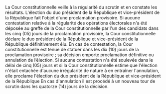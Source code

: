 La Cour constitutionnelle veille à la régularité du scrutin et en constate les résultats.
L'élection du duo président de la République et vice-président de la République fait l'objet d'une proclamation provisoire.
Si aucune contestation relative à la régularité des opérations électorales n'a été déposée au greffe de la Cour constitutionnelle par l'un des candidats dans les cinq (05) jours de la proclamation provisoire, la Cour constitutionnelle déclare le duo président de la République et vice-président de la République définitivement élu.
En cas de contestation, la Cour constitutionnelle est tenue de statuer dans les dix (10) jours de la proclamation provisoire ; sa décision emporte proclamation définitive ou annulation de l’élection.
Si aucune contestation n'a été soulevée dans le délai de cinq (05) jours et si la Cour constitutionnelle estime que l'élection n'était entachée d'aucune irrégularité de nature à en entraîner l'annulation, elle proclame l'élection du duo président de la République et vice-président de la République
En cas d'annulation il est procédé à un nouveau tour de scrutin dans les quatorze (14) jours de la décision.